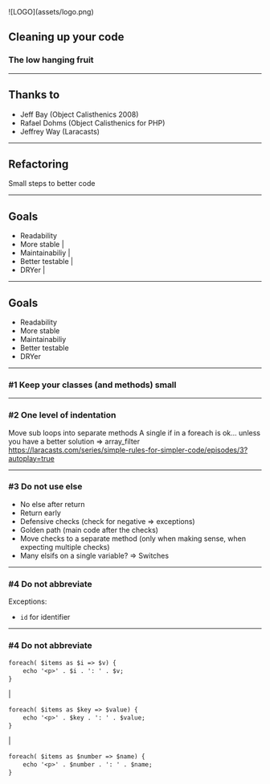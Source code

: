 <div class="logo">
![LOGO](assets/logo.png)
</div>

## Cleaning up your code
### The low hanging fruit

---

## Thanks to

- Jeff Bay (Object Calisthenics 2008)
- Rafael Dohms (Object Calisthenics for PHP)
- Jeffrey Way (Laracasts)

---

## Refactoring

Small steps to better code

---

## Goals

- Readability
- More stable		|
- Maintainabiliy	|
- Better testable	|
- DRYer				|

---

## Goals

- <span class="special">Re</span>adability
- <span class="special">M</span>ore stabl<span class="special">e</span>
- <span class="special">M</span>aintainabiliy
- <span class="special">Be</span>tter testable
- D<span class="special">R</span>Yer

---

### #1 Keep your classes (and methods) small

---

### #2 One level of indentation

Move sub loops into separate methods
A single if in a foreach is ok… unless you have a better solution => array_filter
https://laracasts.com/series/simple-rules-for-simpler-code/episodes/3?autoplay=true

---

### #3 Do not use else

- No else after return
- Return early
- Defensive checks (check for negative => exceptions)
- Golden path (main code after the checks)
- Move checks to a separate method (only when making sense, when expecting multiple checks)
- Many elsifs on a single variable? => Switches

---

### #4 Do not abbreviate

Exceptions:
- `id` for identifier


---

### #4 Do not abbreviate

```
foreach( $items as $i => $v) {
	echo '<p>' . $i . ': ' . $v;
}
```
|
```
foreach( $items as $key => $value) {
	echo '<p>' . $key . ': ' . $value;
}
```
|
```
foreach( $items as $number => $name) {
	echo '<p>' . $number . ': ' . $name;
}
```
